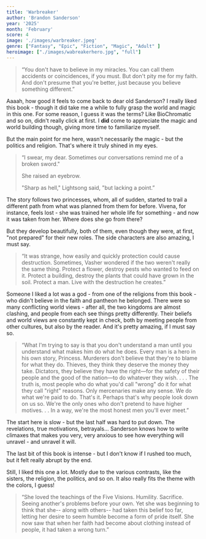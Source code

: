 ```yaml
---
title: 'Warbreaker'
author: 'Brandon Sanderson'
year: '2025'
month: 'February'
score: 4
image: './images/warbreaker.jpeg'
genre: ["Fantasy", "Epic", "Fiction", "Magic", "Adult" ]
heroimage: ["./images/wabreakerhero.jpg", "full"]
---
```


> “You don't have to believe in my miracles. You can call them accidents or coincidences, if you must. But don't pity me for my faith. And don't presume that you're better, just because you believe something different.”

Aaaah, how good it feels to come back to dear old Sanderson?
I really liked this book - though it did take me a while to fully grasp the world and magic in this one. For some reason, I guess it was the terms? Like BioChromatic and so on, didn't really click at first. I **did** come to appreciate the magic and world building though, giving more time to familiarize myself.

But the main point for me here, wasn't necessarily the magic - but the politics and religion. That's where it truly shined in my eyes.

> “I swear, my dear. Sometimes our conversations remind me of a broken sword."
>
> She raised an eyebrow.
>
> "Sharp as hell," Lightsong said, "but lacking a point.”

The story follows two princesses, whom, all of sudden, started to trail a different path from what was planned from them for before. Vivena, for instance, feels lost - she was trained her whole life for something - and now it was taken from her. Where does she go from there?

But they develop beautifully, both of them, even though they were, at first, "not prepared" for their new roles. The side characters are also amazing, I must say.

> “It was strange, how easily and quickly protection could cause destruction. Sometimes, Vasher wondered if the two weren't really the same thing. Protect a flower, destroy pests who wanted to feed on it. Protect a building, destroy the plants that could have grown in the soil. Protect a man. Live with the destruction he creates.” 

Someone I liked a lot was a god - from one of the religions from this book - who didn't believe in the faith and pantheon he belonged. There were so many conflicting world views - after all, the two kingdoms are almost clashing, and people from each see things pretty differently. Their beliefs and world views are constantly kept in check, both by meeting people from other cultures, but also by the reader. And it's pretty amazing, if I must say so.

> “What I'm trying to say is that you don't understand a man until you understand what makes him do what he does. Every man is a hero in his own story, Princess. Murderers don't believe that they're to blame for what they do. Thieves, they think they deserve the money they take. Dictators, they believe they have the right—for the safety of their people and the good of the nation—to do whatever they wish. . . . The truth is, most people who do what you'd call "wrong" do it for what they call "right" reasons. Only mercenaries make any sense. We do what we're paid to do. That's it. Perhaps that's why people look down on us so. We're the only ones who don't pretend to have higher motives. . . In a way, we're the most honest men you'll ever meet.” 

The start here is slow - but the last half was hard to put down. The revelations, true motivations, betrayals... Sanderson knows how to write climaxes that makes you very, very anxious to see how everything will unravel - and unravel it will.

The last bit of this book is intense - but I don't know if I rushed too much, but it felt really abrupt by the end.

Still, I liked this one a lot. Mostly due to the various contrasts, like the sisters, the religion, the politics, and so on. It also really fits the theme with the colors, I guess!

> “She loved the teachings of the Five Visions. Humility. Sacrifice. Seeing another's problems before your own. Yet she was beginning to think that she-- along with others-- had taken this belief too far, letting her desire to seem humble become a form of pride itself. She now saw that when her faith had become about clothing instead of people, it had taken a wrong turn.” 